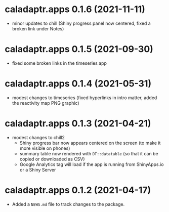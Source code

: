 # caladaptr.apps 0.1.6 (2021-11-11)

* minor updates to chill (Shiny progress panel now centered, fixed a broken link under Notes)

# caladaptr.apps 0.1.5 (2021-09-30)

* fixed some broken links in the timeseries app

# caladaptr.apps 0.1.4 (2021-05-31)

* modest changes to timeseries (fixed hyperlinks in intro matter, added the reactivity map PNG graphic)

# caladaptr.apps 0.1.3 (2021-04-21)

* modest changes to chill2
    - Shiny progress bar now appears centered on the screen (to make it more visible on phones)  
    - summary table now rendered with `DT::datatable` (so that it can be copied or downloaded as CSV)  
    - Google Analytics tag will load if the app is running from ShinyApps.io or a Shiny Server

# caladaptr.apps 0.1.2 (2021-04-17)

* Added a `NEWS.md` file to track changes to the package.
    
